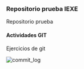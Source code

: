 ### Repositorio prueba IEXE 

Repositorio prueba 

#### Actividades GIT 

Ejercicios de git

![commit_log](https://user-images.githubusercontent.com/46265710/143764927-2b39fd65-092c-4f42-ab98-af95096b8b06.png)
